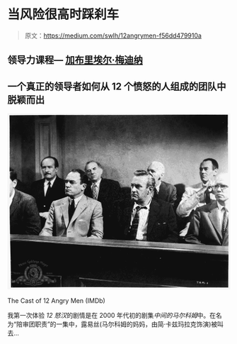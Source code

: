 # 当风险很高时踩刹车

> 原文：<https://medium.com/swlh/12angrymen-f56dd479910a>

## 领导力课程— [加布里埃尔·梅迪纳](https://medium.com/u/821e6edad9e9?source=post_page-----f56dd479910a--------------------------------)

## 一个真正的领导者如何从 12 个愤怒的人组成的团队中脱颖而出

![](img/5e50e494d25a6408e81876861b26ac04.png)

The Cast of 12 Angry Men (IMDb)

我第一次体验 *12 怒汉*的剧情是在 2000 年代初的剧集*中间的马尔科姆*中。在名为“陪审团职责”的一集中，露易丝(马尔科姆的妈妈，由简·卡兹玛拉克饰演)被叫去…